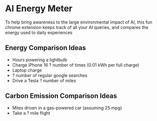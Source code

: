 # AI Energy Meter
To help bring awareness to the large environmental impact of AI, this fun chrome extension keeps track of all your AI queries, and compares the energy used to daily experiences



## Energy Comparison Ideas
- Hours powering a lightbulb
- Charge iPhone 16 ? number of times (0.01 kWh per full charge)
- Laptop charge
- ? number of regular google searches
- Drive a Tesla ? number of miles

## Carbon Emission Comparison Ideas
- Miles driven in a gas-powered car (assuming 25 mpg)
- Take a ? mile flight


